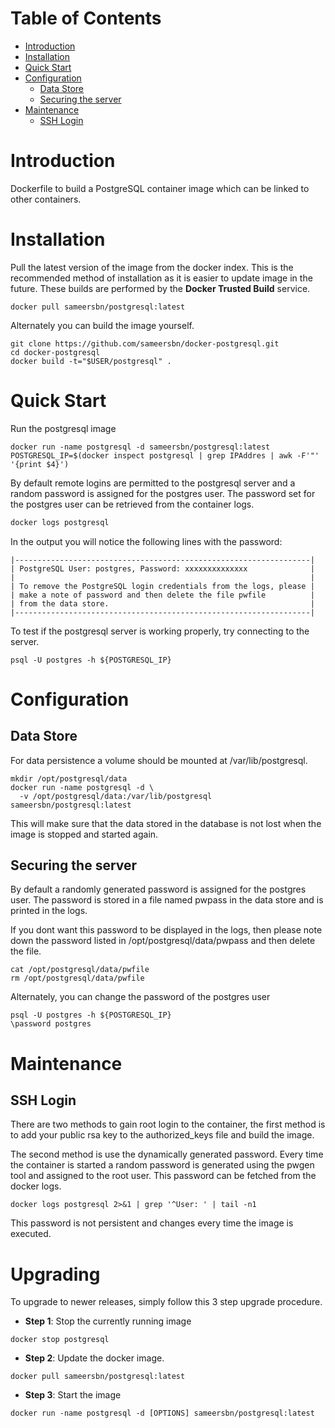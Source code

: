 # Table of Contents
- [Introduction](#introduction)
- [Installation](#installation)
- [Quick Start](#quick-start)
- [Configuration](#configuration)
    - [Data Store](#data-store)
    - [Securing the server](#securing-the-server)
- [Maintenance](#maintenance)
    - [SSH Login](#ssh-login)

# Introduction
Dockerfile to build a PostgreSQL container image which can be linked to other containers.

# Installation

Pull the latest version of the image from the docker index. This is the recommended method of installation as it is easier to update image in the future. These builds are performed by the **Docker Trusted Build** service.

```
docker pull sameersbn/postgresql:latest
```

Alternately you can build the image yourself.

```
git clone https://github.com/sameersbn/docker-postgresql.git
cd docker-postgresql
docker build -t="$USER/postgresql" .
```

# Quick Start
Run the postgresql image

```
docker run -name postgresql -d sameersbn/postgresql:latest
POSTGRESQL_IP=$(docker inspect postgresql | grep IPAddres | awk -F'"' '{print $4}')
```

By default remote logins are permitted to the postgresql server and a random password is assigned for the postgres user. The password set for the postgres user can be retrieved from the container logs.

```bash
docker logs postgresql
```

In the output you will notice the following lines with the password:
```
|------------------------------------------------------------------|
| PostgreSQL User: postgres, Password: xxxxxxxxxxxxxx              |
|                                                                  |
| To remove the PostgreSQL login credentials from the logs, please |
| make a note of password and then delete the file pwfile          |
| from the data store.                                             |
|------------------------------------------------------------------|
```

To test if the postgresql server is working properly, try connecting to the server.

```
psql -U postgres -h ${POSTGRESQL_IP}
```

# Configuration

## Data Store
For data persistence a volume should be mounted at /var/lib/postgresql.

```
mkdir /opt/postgresql/data
docker run -name postgresql -d \
  -v /opt/postgresql/data:/var/lib/postgresql sameersbn/postgresql:latest
```

This will make sure that the data stored in the database is not lost when the image is stopped and started again.

## Securing the server
By default a randomly generated password is assigned for the postgres user. The password is stored in a file named pwpass in the data store and is printed in the logs.

If you dont want this password to be displayed in the logs, then please note down the password listed in /opt/postgresql/data/pwpass and then delete the file.

```
cat /opt/postgresql/data/pwfile
rm /opt/postgresql/data/pwfile
```

Alternately, you can change the password of the postgres user

```
psql -U postgres -h ${POSTGRESQL_IP}
\password postgres
```

# Maintenance

## SSH Login
There are two methods to gain root login to the container, the first method is to add your public rsa key to the authorized_keys file and build the image.

The second method is use the dynamically generated password. Every time the container is started a random password is generated using the pwgen tool and assigned to the root user. This password can be fetched from the docker logs.

```
docker logs postgresql 2>&1 | grep '^User: ' | tail -n1
```
This password is not persistent and changes every time the image is executed.

# Upgrading

To upgrade to newer releases, simply follow this 3 step upgrade procedure.

- **Step 1**: Stop the currently running image

```
docker stop postgresql
```

- **Step 2**: Update the docker image.

```
docker pull sameersbn/postgresql:latest
```

- **Step 3**: Start the image

```
docker run -name postgresql -d [OPTIONS] sameersbn/postgresql:latest
```
